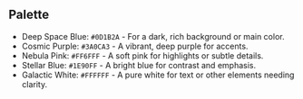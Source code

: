 ## Palette
- Deep Space Blue: `#0D1B2A` - For a dark, rich background or main color.
- Cosmic Purple: `#3A0CA3` - A vibrant, deep purple for accents.
- Nebula Pink: `#FF6FFF` - A soft pink for highlights or subtle details.
- Stellar Blue: `#1E90FF` - A bright blue for contrast and emphasis.
- Galactic White: `#FFFFFF` - A pure white for text or other elements needing clarity.
